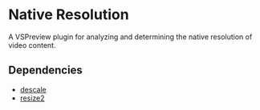 # Native Resolution

A VSPreview plugin for analyzing and determining the native resolution of video content.

## Dependencies

- [descale](https://github.com/Jaded-Encoding-Thaumaturgy/vapoursynth-descale)
- [resize2](https://github.com/Jaded-Encoding-Thaumaturgy/vapoursynth-resize2)
